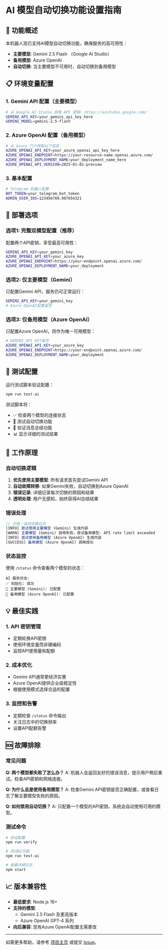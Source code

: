 # AI 模型自动切换功能设置指南

## 🔄 功能概述

本机器人现已支持AI模型自动切换功能，确保服务的高可用性：

- **主要模型**: Gemini 2.5 Flash （Google AI Studio）
- **备用模型**: Azure OpenAI 
- **自动切换**: 当主要模型不可用时，自动切换到备用模型

## 📋 环境变量配置

### 1. Gemini API 配置（主要模型）

```bash
# 从 Google AI Studio 获取 API 密钥: https://aistudio.google.com/
GEMINI_API_KEY=your_gemini_api_key_here
GEMINI_MODEL=gemini-2.5-flash
```

### 2. Azure OpenAI 配置（备用模型）

```bash
# 从 Azure 门户获取以下信息
AZURE_OPENAI_API_KEY=your_azure_openai_api_key_here
AZURE_OPENAI_ENDPOINT=https://your-resource-name.openai.azure.com/
AZURE_OPENAI_DEPLOYMENT_NAME=your_deployment_name_here
AZURE_OPENAI_API_VERSION=2025-01-01-preview
```

### 3. 基本配置

```bash
# Telegram 机器人配置
BOT_TOKEN=your_telegram_bot_token
ADMIN_USER_IDS=123456789,987654321
```

## 🚀 部署选项

### 选项1: 完整双模型配置（推荐）

配置两个API密钥，享受最高可用性：

```bash
GEMINI_API_KEY=your_gemini_key
AZURE_OPENAI_API_KEY=your_azure_key
AZURE_OPENAI_ENDPOINT=https://your-endpoint.openai.azure.com/
AZURE_OPENAI_DEPLOYMENT_NAME=your_deployment
```

### 选项2: 仅主要模型（Gemini）

只配置Gemini API，服务仍可正常运行：

```bash
GEMINI_API_KEY=your_gemini_key
# Azure OpenAI配置留空
```

### 选项3: 仅备用模型（Azure OpenAI）

只配置Azure OpenAI，将作为唯一可用模型：

```bash
# GEMINI_API_KEY留空
AZURE_OPENAI_API_KEY=your_azure_key
AZURE_OPENAI_ENDPOINT=https://your-endpoint.openai.azure.com/
AZURE_OPENAI_DEPLOYMENT_NAME=your_deployment
```

## 🧪 测试配置

运行测试脚本验证配置：

```bash
npm run test-ai
```

测试脚本将：
- ✅ 检查两个模型的连接状态
- 🔄 测试自动切换功能
- 📝 验证消息总结功能
- 📊 显示详细的测试结果

## 🔧 工作原理

### 自动切换逻辑

1. **优先使用主要模型**: 所有请求首先尝试Gemini API
2. **自动故障转移**: 如果Gemini失败，自动切换到Azure OpenAI
3. **错误记录**: 详细记录每次切换的原因和结果
4. **透明处理**: 用户无感知，始终获得AI总结结果

### 错误处理

```javascript
// 示例：自动切换日志
[INFO] 尝试使用主要模型 (Gemini) 生成内容
[WARN] 主要模型 (Gemini) 调用失败，尝试备用模型: API rate limit exceeded
[INFO] 尝试使用备用模型 (Azure OpenAI) 生成内容  
[SUCCESS] 备用模型 (Azure OpenAI) 调用成功
```

### 状态监控

使用 `/status` 命令查看两个模型的状态：

```
AI 服务状态:
✅ 初始化: 成功
🔸 主要模型 (Gemini): 已配置
🔸 备用模型 (Azure OpenAI): 已配置
```

## 💡 最佳实践

### 1. API 密钥管理
- 定期轮换API密钥
- 使用环境变量而非硬编码
- 监控API使用量和配额

### 2. 成本优化
- Gemini API通常更经济实惠
- Azure OpenAI提供企业级稳定性
- 根据使用模式选择合适的配置

### 3. 监控和告警
- 定期检查 `/status` 命令输出
- 关注日志中的切换频率
- 设置API配额告警

## 🆘 故障排除

### 常见问题

**Q: 两个模型都失败了怎么办？**
A: 机器人会返回友好的错误消息，提示用户稍后重试。检查API密钥和网络连接。

**Q: 为什么总是使用备用模型？**
A: 检查Gemini API密钥是否正确配置，或查看日志了解主要模型失败的原因。

**Q: 如何禁用自动切换？**
A: 只配置一个模型的API密钥，系统会自动使用可用的模型。

### 测试命令

```bash
# 验证配置
npm run verify

# 测试AI功能
npm run test-ai

# 查看详细日志
npm start
```

## 📈 版本兼容性

- **最低要求**: Node.js 16+
- **支持的模型**: 
  - Gemini 2.5 Flash 及更高版本
  - Azure OpenAI GPT-4 系列
- **向后兼容**: 现有Azure OpenAI配置无需更改

---

如需更多帮助，请参考 [项目主页](../README.md) 或提交 [Issue](https://github.com/FogMoe/telegram-summary-bot/issues)。 